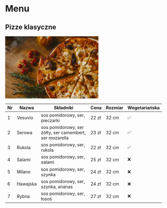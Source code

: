 # Menu

## Pizze klasyczne
<img src="images/cheese-pizza.jpg" width=300>

| Nr | Nazwa    | Składniki                                                 | Cena  | Rozmiar | Wegetariańska  |
|----|----------|-----------------------------------------------------------|-------|---------|----------------|
| 1  | Vesuvio  | sos pomidorowy, ser, pieczarki                            | 22 zł | 32 cm   | ✅             |
| 2  | Serowa   | sos pomidorowy, ser żółty, ser camembert, ser mozarella   | 23 zł | 32 cm   | ✅             |
| 3  | Rukola   | sos pomidorowy, ser, rukola                               | 22 zł | 32 cm   | ✅             |
| 4  | Salami   | sos pomidorowy, ser, salami                               | 25 zł | 32 cm   | ❌             |
| 5  | Milano   | sos pomidorowy, ser, szynka                               | 24 zł | 32 cm   | ❌             |
| 6  | Hawajska | sos pomidorowy, ser, szynka, ananas                       | 24 zł | 32 cm   | ❌             |
| 7  | Rybna    | sos pomidorowy, ser, łosoś                                | 27 zł | 32 cm   | ❌             |
